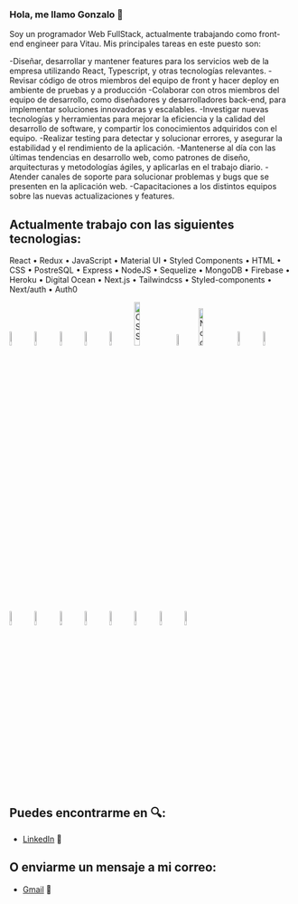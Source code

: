 ### Hola, me llamo Gonzalo :wave:
  Soy un programador Web FullStack, actualmente trabajando como front-end engineer para Vitau.
  Mis principales tareas en este puesto son:

  -Diseñar, desarrollar y mantener features para los servicios web de la empresa utilizando React, Typescript, y otras tecnologías relevantes.
  -Revisar código de otros miembros del equipo de front y hacer deploy en ambiente de pruebas y a producción
  -Colaborar con otros miembros del equipo de desarrollo, como diseñadores y desarrolladores back-end, para implementar soluciones innovadoras y escalables.
  -Investigar nuevas tecnologías y herramientas para mejorar la eficiencia y la calidad del desarrollo de software, y compartir los conocimientos adquiridos con el equipo.
  -Realizar testing para detectar y solucionar errores, y asegurar la estabilidad y el rendimiento de la aplicación.
  -Mantenerse al día con las últimas tendencias en desarrollo web, como patrones de diseño, arquitecturas y metodologías ágiles, y aplicarlas en el trabajo diario.
  -Atender canales de soporte para solucionar problemas y bugs que se presenten en la aplicación web.
  -Capacitaciones a los distintos equipos sobre las nuevas actualizaciones y features.
  
## Actualmente trabajo con las siguientes tecnologias: 
<p>React • Redux • JavaScript •  Material UI •  Styled Components • HTML •  CSS • PostreSQL • Express • NodeJS • Sequelize • MongoDB • Firebase • Heroku • Digital Ocean • Next.js • Tailwindcss • Styled-components • Next/auth • Auth0 </p>

<div diplay="flex">
  
<img width="8%" alt="React" src="https://user-images.githubusercontent.com/82492849/127186826-fa23931b-dca7-46db-b33d-4caf6afd984c.png" />
<img width="8%" alt="Redux" src="https://user-images.githubusercontent.com/82492849/127186837-dd9080f1-f335-4c9e-a330-041332a4905a.png" />
<img width="8%" alt="JavaScript" src="https://user-images.githubusercontent.com/82492849/127186839-fded5ee4-3581-419d-aeab-9b4883453980.png" />
<img width="8%" alt="Material UI" src="https://user-images.githubusercontent.com/82492849/127186841-ff8cd6f5-fe7b-4430-a136-d80f4fa7cae7.png" />
<img width="8%" alt="HTML" src="https://upload.wikimedia.org/wikipedia/commons/thumb/6/61/HTML5_logo_and_wordmark.svg/230px-HTML5_logo_and_wordmark.svg.png" />
<img width="14%" alt="CSS" src="http://1000marcas.net/wp-content/uploads/2021/02/CSS-Logo.png" />
<img width="7%" alt="postgreSQL" src="https://user-images.githubusercontent.com/82492849/127188901-1886ca46-c80f-4d3f-8f94-48c57f94369d.png" />
<img width="13%" alt="Node Express" src="https://miro.medium.com/max/365/1*Jr3NFSKTfQWRUyjblBSKeg.png" />
<img width="8%" alt="Sequelize" src="https://user-images.githubusercontent.com/82492849/127190950-c9023b24-1d27-4502-9c39-b84915a667ae.png" />
<img width="8%" alt="MongoDB" src="https://quizizz.com/media/resource/gs/quizizz-media/questions/e300d82e-2498-43da-a4a4-d250faa7d251?w=90&h=90" />
<img width="8%" alt="Firebase" src="https://brandslogos.com/wp-content/uploads/images/large/firebase-logo.png" />  
<img width="8%" alt="heroku" src="https://www.nicepng.com/png/full/223-2233246_heroku-logo-salesforce-heroku.png" />
<img width="8%" alt="digital ocean" src="https://upload.wikimedia.org/wikipedia/commons/thumb/f/ff/DigitalOcean_logo.svg/1200px-DigitalOcean_logo.svg.png" />
<img width="8%" alt="next js" src="https://camo.githubusercontent.com/92ec9eb7eeab7db4f5919e3205918918c42e6772562afb4112a2909c1aaaa875/68747470733a2f2f6173736574732e76657263656c2e636f6d2f696d6167652f75706c6f61642f76313630373535343338352f7265706f7369746f726965732f6e6578742d6a732f6e6578742d6c6f676f2e706e67" />
<img width="8%" alt="tailwind" src="https://upload.wikimedia.org/wikipedia/commons/thumb/d/d5/Tailwind_CSS_Logo.svg/2048px-Tailwind_CSS_Logo.svg.png" />
<img width="8%" alt="styled" src="https://cdn-media-1.freecodecamp.org/images/-bmCEVFtIS2uUfrccPhudu7cIVRtoBywTexv" />
<img width="8%" alt="styled" src="https://next-auth.js.org/img/logo/logo-sm.png" />  
<img width="8%" alt="styled" src="https://avatars.githubusercontent.com/u/2824157?s=280&v=4" />    
  
</div>
  
## Puedes encontrarme en :mag::
- [LinkedIn](https://www.linkedin.com/in/gonzalo-sebastian-lagioia/) :briefcase:


## O enviarme un mensaje a mi correo:

- [Gmail](mailto:gonzalolagioia@gmail.com) 📧


